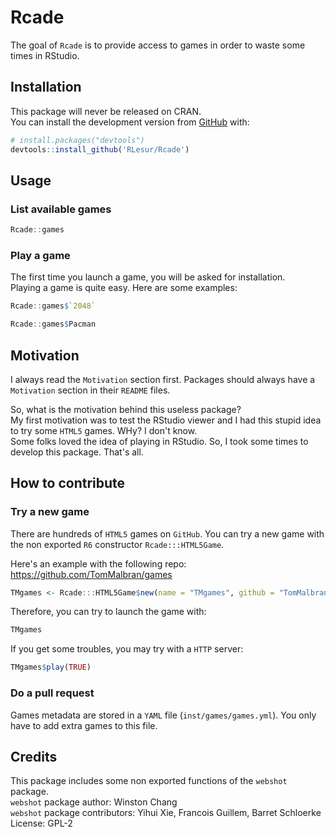 # Rcade

The goal of `Rcade` is to provide access to games in order to waste some times in RStudio.

## Installation

This package will never be released on CRAN.  
You can install the development version from [GitHub](https://github.com/) with:

``` r
# install.packages("devtools")
devtools::install_github('RLesur/Rcade')
```

## Usage

### List available games

``` r
Rcade::games
```

### Play a game

The first time you launch a game, you will be asked for installation.  
Playing a game is quite easy. Here are some examples:

``` r
Rcade::games$`2048`
```

``` r
Rcade::games$Pacman
```

## Motivation

I always read the `Motivation` section first. Packages should always have a `Motivation` section in their `README` files.  

So, what is the motivation behind this useless package?  
My first motivation was to test the RStudio viewer and I had this stupid idea to try some `HTML5` games. WHy? I don't know.  
Some folks loved the idea of playing in RStudio. So, I took some times to develop this package. That's all.

## How to contribute

### Try a new game 

There are hundreds of `HTML5` games on `GitHub`. You can try a new game with the non exported `R6` constructor `Rcade:::HTML5Game`.

Here's an example with the following repo: https://github.com/TomMalbran/games

``` r
TMgames <- Rcade:::HTML5Game$new(name = "TMgames", github = "TomMalbran/games", branch = "gh-pages", need_servr = FALSE, path = "index.html")
```

Therefore, you can try to launch the game with:

``` r
TMgames
```

If you get some troubles, you may try with a `HTTP` server:

``` r
TMgames$play(TRUE)
```

### Do a pull request

Games metadata are stored in a `YAML` file (`inst/games/games.yml`). You only have to add extra games to this file.

## Credits

This package includes some non exported functions of the `webshot` package.  
`webshot` package author: Winston Chang  
`webshot` package contributors: Yihui Xie, Francois Guillem, Barret Schloerke  
License: GPL-2

